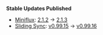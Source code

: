 **Stable Updates Published**

* [Miniflux](https://github.com/miniflux/v2): [2.1.2](https://github.com/miniflux/v2/releases/tag/2.1.2) -> [2.1.3](https://github.com/miniflux/v2/releases/tag/2.1.3)
* [Sliding Sync](https://github.com/matrix-org/sliding-sync): [v0.99.15](https://github.com/matrix-org/sliding-sync/releases/tag/v0.99.15) -> [v0.99.16](https://github.com/matrix-org/sliding-sync/releases/tag/v0.99.16)
